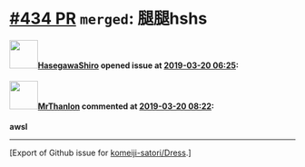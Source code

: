 # [\#434 PR](https://github.com/komeiji-satori/Dress/pull/434) `merged`: 腿腿hshs

#### <img src="https://avatars.githubusercontent.com/u/37134084?u=1edec4c9f44d19c94a3a9440dad0539f10707512&v=4" width="50">[HasegawaShiro](https://github.com/HasegawaShiro) opened issue at [2019-03-20 06:25](https://github.com/komeiji-satori/Dress/pull/434):



#### <img src="https://avatars.githubusercontent.com/u/22488270?u=d076ff627a8b3cdbbbe7ca3bfc8c93b631145184&v=4" width="50">[MrThanlon](https://github.com/MrThanlon) commented at [2019-03-20 08:22](https://github.com/komeiji-satori/Dress/pull/434#issuecomment-474731867):

**awsl**


-------------------------------------------------------------------------------



[Export of Github issue for [komeiji-satori/Dress](https://github.com/komeiji-satori/Dress).]
